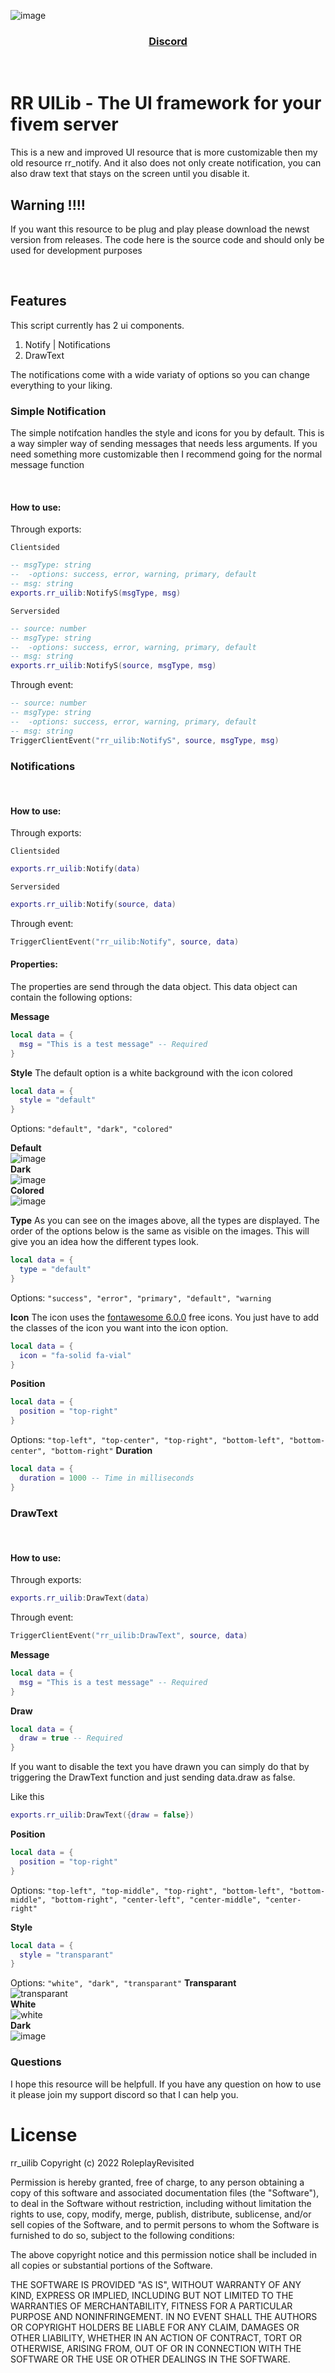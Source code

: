 ![image](./images/rr_uilib.jpg)

<div align='center'><h3><a href="https://discord.gg/RsWzxwtAY3">Discord</a></h3></div>

<br>

# **RR UILib - The UI framework for your fivem server**

This is a new and improved UI resource that is more customizable then my old resource rr_notify. And it also does not only create notification, you can also draw text that stays on the screen until you disable it.

## **Warning !!!!**

If you want this resource to be plug and play please download the newst version from releases. The code here is the source code and should only be used for development purposes

<br>

## **Features**

This script currently has 2 ui components.

1. Notify | Notifications
2. DrawText

The notifications come with a wide variaty of options so you can change everything to your liking.

### **Simple Notification**

The simple notifcation handles the style and icons for you by default. This is a way simpler way of sending messages that needs less arguments. If you need something more customizable then I recommend going for the normal message function

<br>

#### **How to use:**

Through exports:

`Clientsided`

```lua
-- msgType: string
--  -options: success, error, warning, primary, default
-- msg: string
exports.rr_uilib:NotifyS(msgType, msg)
```

`Serversided`

```lua
-- source: number
-- msgType: string
--  -options: success, error, warning, primary, default
-- msg: string
exports.rr_uilib:NotifyS(source, msgType, msg)
```

Through event:

```lua
-- source: number
-- msgType: string
--  -options: success, error, warning, primary, default
-- msg: string
TriggerClientEvent("rr_uilib:NotifyS", source, msgType, msg)
```

### **Notifications**

<br>

#### **How to use:**

Through exports:

`Clientsided`

```lua
exports.rr_uilib:Notify(data)
```

`Serversided`

```lua
exports.rr_uilib:Notify(source, data)
```

Through event:

```lua
TriggerClientEvent("rr_uilib:Notify", source, data)
```

#### **Properties:**

The properties are send through the data object. This data object can contain the following options:

**Message**

```lua
local data = {
  msg = "This is a test message" -- Required
}
```

**Style**
The default option is a white background with the icon colored

```lua
local data = {
  style = "default"
}
```

Options: `"default", "dark", "colored"`

**Default**  
![image](./images/notify_style_1.png)  
**Dark**  
![image](./images/notify_style_2.png)  
**Colored**  
![image](./images/notify_style_3.png)

**Type**
As you can see on the images above, all the types are displayed. The order of the options below is the same as visible on the images. This will give you an idea how the different types look.

```lua
local data = {
  type = "default"
}
```

Options: `"success", "error", "primary", "default", "warning`

**Icon**
The icon uses the [fontawesome 6.0.0](https://fontawesome.com/icons) free icons. You just have to add the classes of the icon you want into the icon option.

```lua
local data = {
  icon = "fa-solid fa-vial"
}
```

**Position**

```lua
local data = {
  position = "top-right"
}
```

Options: `"top-left", "top-center", "top-right", "bottom-left", "bottom-center", "bottom-right"`
**Duration**

```lua
local data = {
  duration = 1000 -- Time in milliseconds
}
```

### **DrawText**

<br>

#### **How to use:**

Through exports:

```lua
exports.rr_uilib:DrawText(data)
```

Through event:

```lua
TriggerClientEvent("rr_uilib:DrawText", source, data)
```

**Message**

```lua
local data = {
  msg = "This is a test message" -- Required
}
```

**Draw**

```lua
local data = {
  draw = true -- Required
}
```

If you want to disable the text you have drawn you can simply do that by triggering the DrawText function and just sending data.draw as false.

Like this

```lua
exports.rr_uilib:DrawText({draw = false})
```

**Position**

```lua
local data = {
  position = "top-right"
}
```

Options: `"top-left", "top-middle", "top-right", "bottom-left", "bottom-middle", "bottom-right", "center-left", "center-middle", "center-right"`

**Style**

```lua
local data = {
  style = "transparant"
}
```

Options: `"white", "dark", "transparant"`
**Transparant**  
![transparant](./images/drawtext_1.png)  
**White**  
![white](./images/drawtext_2.png)  
**Dark**  
![image](./images/drawtext_3.png)

### **Questions**

I hope this resource will be helpfull. If you have any question on how to use it please join my support discord so that I can help you.

# License

rr_uilib
Copyright (c) 2022 RoleplayRevisited

Permission is hereby granted, free of charge, to any person obtaining a copy
of this software and associated documentation files (the "Software"), to deal
in the Software without restriction, including without limitation the rights
to use, copy, modify, merge, publish, distribute, sublicense, and/or sell
copies of the Software, and to permit persons to whom the Software is
furnished to do so, subject to the following conditions:

The above copyright notice and this permission notice shall be included in all
copies or substantial portions of the Software.

THE SOFTWARE IS PROVIDED "AS IS", WITHOUT WARRANTY OF ANY KIND, EXPRESS OR
IMPLIED, INCLUDING BUT NOT LIMITED TO THE WARRANTIES OF MERCHANTABILITY,
FITNESS FOR A PARTICULAR PURPOSE AND NONINFRINGEMENT. IN NO EVENT SHALL THE
AUTHORS OR COPYRIGHT HOLDERS BE LIABLE FOR ANY CLAIM, DAMAGES OR OTHER
LIABILITY, WHETHER IN AN ACTION OF CONTRACT, TORT OR OTHERWISE, ARISING FROM,
OUT OF OR IN CONNECTION WITH THE SOFTWARE OR THE USE OR OTHER DEALINGS IN THE
SOFTWARE.
